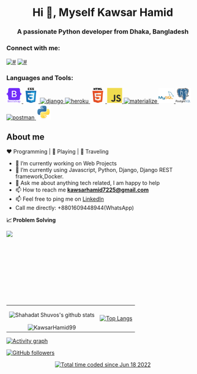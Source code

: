 <h1 align="center">Hi 👋, Myself Kawsar Hamid</h1>
<h3 align="center">A passionate Python developer from Dhaka, Bangladesh</h3>


<h3 align="left">Connect with me:</h3>
<p align="left">
<a href="#" target="blank"><img align="center" src="https://raw.githubusercontent.com/rahuldkjain/github-profile-readme-generator/master/src/images/icons/Social/linked-in-alt.svg" alt="#" height="30" width="40" /></a>
<a href="#" target="blank"><img align="center" src="https://raw.githubusercontent.com/rahuldkjain/github-profile-readme-generator/master/src/images/icons/Social/facebook.svg" alt="#" height="30" width="40" /></a>

</p>

<h3 align="left">Languages and Tools:</h3>
<p align="left"> <a href="https://getbootstrap.com" target="_blank" rel="noreferrer"> <img src="https://raw.githubusercontent.com/devicons/devicon/master/icons/bootstrap/bootstrap-plain-wordmark.svg" alt="bootstrap" width="40" height="40"/> </a> <a href="https://www.w3schools.com/css/" target="_blank" rel="noreferrer"> <img src="https://raw.githubusercontent.com/devicons/devicon/master/icons/css3/css3-original-wordmark.svg" alt="css3" width="40" height="40"/> </a> <a href="https://www.djangoproject.com/" target="_blank" rel="noreferrer"> <img src="https://cdn.worldvectorlogo.com/logos/django.svg" alt="django" width="40" height="40"/> </a>   <a href="https://heroku.com" target="_blank" rel="noreferrer"> <img src="https://www.vectorlogo.zone/logos/heroku/heroku-icon.svg" alt="heroku" width="40" height="40"/> </a> <a href="https://www.w3.org/html/" target="_blank" rel="noreferrer"> <img src="https://raw.githubusercontent.com/devicons/devicon/master/icons/html5/html5-original-wordmark.svg" alt="html5" width="40" height="40"/> </a> <a href="https://developer.mozilla.org/en-US/docs/Web/JavaScript" target="_blank" rel="noreferrer"> <img src="https://raw.githubusercontent.com/devicons/devicon/master/icons/javascript/javascript-original.svg" alt="javascript" width="40" height="40"/> </a> <a href="https://materializecss.com/" target="_blank" rel="noreferrer"> <img src="https://raw.githubusercontent.com/prplx/svg-logos/5585531d45d294869c4eaab4d7cf2e9c167710a9/svg/materialize.svg" alt="materialize" width="40" height="40"/> </a> <a href="https://www.mysql.com/" target="_blank" rel="noreferrer"> <img src="https://raw.githubusercontent.com/devicons/devicon/master/icons/mysql/mysql-original-wordmark.svg" alt="mysql" width="40" height="40"/> </a> <a href="https://www.postgresql.org" target="_blank" rel="noreferrer"> <img src="https://raw.githubusercontent.com/devicons/devicon/master/icons/postgresql/postgresql-original-wordmark.svg" alt="postgresql" width="40" height="40"/> </a> <a href="https://postman.com" target="_blank" rel="noreferrer"> <img src="https://www.vectorlogo.zone/logos/getpostman/getpostman-icon.svg" alt="postman" width="40" height="40"/> </a> <a href="https://www.python.org" target="_blank" rel="noreferrer"> <img src="https://raw.githubusercontent.com/devicons/devicon/master/icons/python/python-original.svg" alt="python" width="40" height="40"/> </a>   </p>


## About me 

:heart: Programming | :black_heart: Playing | :blue_heart: Traveling
- 🔭 I’m currently working on Web Projects
- 🌱 I’m currently using Javascript, Python, Django, Django REST framework,Docker. 
- 💬 Ask me about anything tech related, I am happy to help
- 📫 How to reach me **kawsarhamid7225@gmail.com**
- 📫 Feel free to ping me on <a href="#" target="_blank">LinkedIn</a>
- Call me directly: +8801609448944(WhatsApp)




<b>&#128200; Problem Solving</b>

<p style="display: flex;" float="left">
<img height="180em" src="#" />
</p>



<table border="0" cellspacing="0" cellpadding="0">
  <tr>
    <td align="center">
      
![Shahadat Shuvos's github stats](https://github-readme-stats.vercel.app/api?username=KawsarHamid99&show_icons=true&hide_border=true&theme=vision-friendly-dark)


<img style="width: 95%;" align="center" src="https://github-readme-streak-stats.herokuapp.com/?user=KawsarHamid99&hide_border=true&theme=vision-friendly-dark" alt="KawsarHamid99">   

</td>
<td>
      
[![Top Langs](https://github-readme-stats.vercel.app/api/top-langs/?username=KawsarHamid99&langs_count=10&hide_border=true&theme=vision-friendly-dark)](https://github.com/KawsarHamid99/github-readme-stats)


</td>
  </tr>
</table>


[![Activity graph](https://github-readme-activity-graph.vercel.app/graph?username=KawsarHamid99&theme=react)](https://github.com/KawsarHamid99/github-readme-activity-graph)


[![GitHub followers](https://img.shields.io/github/followers/KawsarHamid99?label=Follow&style=social)](https://github.com/KawsarHamid99) 


<div align="center">
<a href="https://wakatime.com/@c77f1454-3a99-4c0b-9e6f-a03f9819f37b"><img style="width: 35%;" src="https://wakatime.com/badge/user/c77f1454-3a99-4c0b-9e6f-a03f9819f37b.svg" alt="Total time coded since Jun 18 2022" /></a>


</div>







